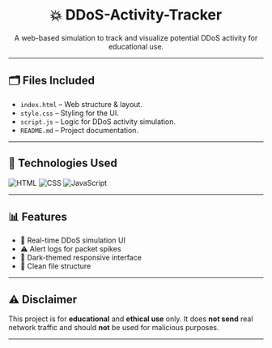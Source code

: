 <h1 align="center">💥 DDoS-Activity-Tracker</h1>
<p align="center">A web-based simulation to track and visualize potential DDoS activity for educational use.</p>

---

## 🗂️ Files Included

- `index.html` – Web structure & layout.
- `style.css` – Styling for the UI.
- `script.js` – Logic for DDoS activity simulation.
- `README.md` – Project documentation.

---

## 🧰 Technologies Used

![HTML](https://img.shields.io/badge/HTML5-E34F26?style=for-the-badge&logo=html5&logoColor=white)
![CSS](https://img.shields.io/badge/CSS3-1572B6?style=for-the-badge&logo=css3&logoColor=white)
![JavaScript](https://img.shields.io/badge/JavaScript-F7DF1E?style=for-the-badge&logo=javascript&logoColor=black)

---

## 📊 Features

- 📡 Real-time DDoS simulation UI
- ⚠️ Alert logs for packet spikes
- 🎨 Dark-themed responsive interface
- 📁 Clean file structure

---

## ⚠️ Disclaimer

This project is for **educational** and **ethical use** only. It does **not send** real network traffic and should **not** be used for malicious purposes.

---
